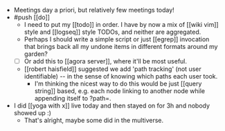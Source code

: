 - Meetings day a priori, but relatively few meetings today!
- #push [[do]]
  - I need to put my [[todo]] in order. I have by now a mix of [[wiki vim]] style and [[logseq]] style TODOs, and neither are aggregated.
  - Perhaps I should write a simple script or just [[egrep]] invocation that brings back all my undone items in different formats around my garden?
  - [ ] Or add this to [[agora server]], where it'll be most useful.
  - [[robert haisfield]] suggested we add 'path tracking' (not user identifiable) -- in the sense of knowing which paths each user took.
    - I'm thinking the nicest way to do this would be just [[query string]] based, e.g. each node linking to another node while appending itself to ?path=.
- I did [[yoga with x]] live today and then stayed on for 3h and nobody showed up :)
  - That's alright, maybe some did in the multiverse.
